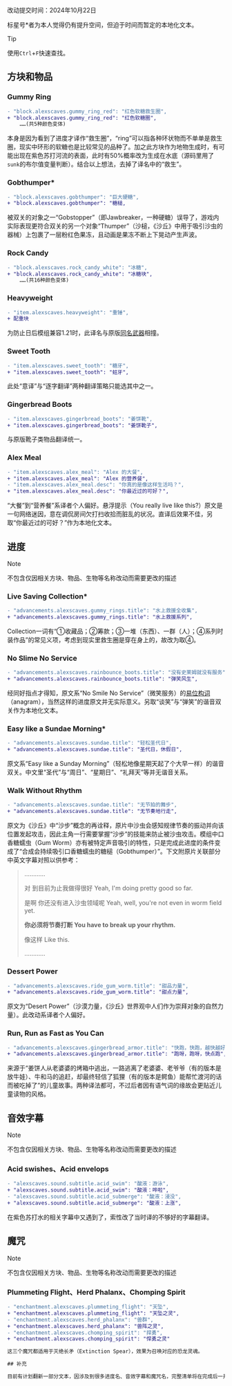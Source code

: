 改动提交时间：2024年10月22日

标星号*者为本人觉得仍有提升空间，但迫于时间而暂定的本地化文本。
> [!Tip]
> 使用`Ctrl`+`F`快速查找。
## 方块和物品
### Gummy Ring
````diff
- "block.alexscaves.gummy_ring_red": "红色软糖救生圈",
+ "block.alexscaves.gummy_ring_red": "红色软糖圈",
    ……(共5种颜色变体)
````
本身是因为看到了进度才译作“救生圈”，“ring”可以指各种环状物而不单单是救生圈，现实中环形的软糖也是比较常见的品种了。加之此方块作为地物生成时，有可能出现在紫色苏打河流的表面，此时有50%概率改为生成在水底（源码里用了`sunk`的布尔值变量判断）。结合以上想法，去掉了译名中的“救生”。

### Gobthumper*
````diff
- "block.alexscaves.gobthumper": "巨大硬糖",
+ "block.alexscaves.gobthumper": "糖槌,
````
被双关的对象之一“Gobstopper”（即Jawbreaker，一种硬糖）误导了，游戏内实际表现更符合双关的另一个对象“Thumper”（沙槌，《沙丘》中用于吸引沙虫的器械）上包裹了一层粉红色果冻，且动画是果冻不断上下晃动产生声波。

### Rock Candy
````diff
- "block.alexscaves.rock_candy_white": "冰糖",
+ "block.alexscaves.rock_candy_white": "冰糖块",
    ……(共16种颜色变体)
````
### Heavyweight
````diff
- "item.alexscaves.heavyweight": "重锤",
+ 配重块
````
为防止日后模组兼容1.21时，此译名与原版[同名武器](https://zh.minecraft.wiki/w/%E9%87%8D%E9%94%A4)相撞。

### Sweet Tooth
````diff
- "item.alexscaves.sweet_tooth": "糖牙",
+ "item.alexscaves.sweet_tooth": "蛀牙",
````
此处“意译”与“逐字翻译”两种翻译策略只能选其中之一。

### Gingerbread Boots
````diff
- "item.alexscaves.gingerbread_boots": "姜饼靴",
+ "item.alexscaves.gingerbread_boots": "姜饼靴子",
````
与原版靴子类物品翻译统一。

### Alex Meal
````diff
- "item.alexscaves.alex_meal": "Alex 的大餐",
+ "item.alexscaves.alex_meal": "Alex 的营养餐",
- "item.alexscaves.alex_meal.desc": "你真的是像这样生活吗？",
+ "item.alexscaves.alex_meal.desc": "你最近过的可好？",
````
“大餐”到“营养餐”系译者个人偏好。悬浮提示（You really live like this?）原文是一句网络迷因，意在调侃房间欠打扫收拾而脏乱的状况。直译后效果不佳，另取“你最近过的可好？”作为本地化文本。

## 进度
> [!Note]
> 不包含仅因相关方块、物品、生物等名称改动而需要更改的描述
### Live Saving Collection*
````diff
- "advancements.alexscaves.gummy_rings.title": "水上救援全收集",
+ "advancements.alexscaves.gummy_rings.title": "水上救援系列",
````
Collection一词有“①收藏品；②筹款；③一堆（东西）、一群（人）；④系列时装作品”的常见义项，考虑到现实里救生圈是穿在身上的，故改为取④。

### No Slime No Service
````diff
- "advancements.alexscaves.rainbounce_boots.title": "没有史莱姆就没有服务",
+ "advancements.alexscaves.rainbounce_boots.title": "弹笑风生",
````
经同好指点才得知，原文系“No Smile No Service”（微笑服务）的[易位构词](https://zh.wikipedia.org/wiki/%E7%9B%B8%E5%90%8C%E5%AD%97%E6%AF%8D%E7%95%B0%E5%BA%8F%E8%A9%9E)（anagram），当然这样的进度原文并无实际意义。另取“谈笑”与“弹笑”的谐音双关作为本地化文本。

### Easy like a Sundae Morning*
````diff
- "advancements.alexscaves.sundae.title": "轻松圣代日",
+ "advancements.alexscaves.sundae.title": "圣代日，休假日",
````
原文系“Easy like a Sunday Morning”（轻松地像星期天起了个大早一样）的谐音双关。中文里“圣代”与“周日”、“星期日”、“礼拜天”等并无谐音关系。

### Walk Without Rhythm
````diff
- "advancements.alexscaves.sundae.title": "无节拍的舞步",
+ "advancements.alexscaves.sundae.title": "无节奏地行走",
````
原文为《沙丘》中“沙步”概念的再诠释，原片中沙虫会感知规律节奏的振动并向该位置发起攻击，因此主角一行需要掌握“沙步”的技能来防止被沙虫攻击。模组中口香糖蠕虫（Gum Worm）亦有被特定声音吸引的特性，只是完成此进度的条件变成了“合成会持续吸引口香糖蠕虫的糖槌（Gobthumper）”。下文附原片关联部分中英文字幕对照以供参考：
> …………
> 
> 对 到目前为止我做得很好 Yeah, I'm doing pretty good so far.
>
> 是啊 你还没有进入沙虫领域呢 Yeah, well, you're not even in worm field yet.
>
>**你必须将节奏打断 You have to break up your rhythm.**
>
>像这样 Like this.
> 
> …………
### Dessert Power
````diff
- "advancements.alexscaves.ride_gum_worm.title": "甜品力量",
+ "advancements.alexscaves.ride_gum_worm.title": "甜点力量",
````
原文为“Desert Power”（沙漠力量，《沙丘》世界观中人们作为崇拜对象的自然力量）。此改动系译者个人偏好。

### Run, Run as Fast as You Can
````diff
- "advancements.alexscaves.gingerbread_armor.title": "快跑，快跑，越快越好",
+ "advancements.alexscaves.gingerbread_armor.title": "跑呀，跑呀，快点跑",
````
来源于“姜饼人从老婆婆的烤箱中逃出，一路逃离了老婆婆、老爷爷（有的版本是放牛娃）、牛和马的追赶，却最终轻信了狐狸（有的版本是鳄鱼）能帮忙渡河的话而被吃掉了”的儿童故事。两种译法都可，不过后者因有语气词的缘故会更贴近儿童读物的风格。

## 音效字幕
> [!Note]
> 不包含仅因相关方块、物品、生物等名称改动而需要更改的描述
### Acid swishes、Acid envelops
````diff
- "alexscaves.sound.subtitle.acid_swim": "酸液：游泳",
+ "alexscaves.sound.subtitle.acid_swim": "酸液：哗啦",
- "alexscaves.sound.subtitle.acid_submerge": "酸液：浸没",
+ "alexscaves.sound.subtitle.acid_submerge": "酸液：上涨",
````
在紫色苏打水的相关字幕中又遇到了，索性改了当时译的不够好的字幕翻译。

## 魔咒
> [!Note]
> 不包含仅因相关方块、物品、生物等名称改动而需要更改的描述
### Plummeting Flight、Herd Phalanx、Chomping Spirit
````diff
- "enchantment.alexscaves.plummeting_flight": "天坠",
+ "enchantment.alexscaves.plummeting_flight": "天坠之灵",
- "enchantment.alexscaves.herd_phalanx": "兽群",
+ "enchantment.alexscaves.herd_phalanx": "兽阵之灵",
- "enchantment.alexscaves.chomping_spirit": "捍勇",
+ "enchantment.alexscaves.chomping_spirit": "悍勇之灵"

这三个魔咒都适用于灭绝长矛（Extinction Spear），效果为召唤对应的恐龙灵魂。

## 补充

目前有计划翻新一部分文本，因涉及到很多进度名、音效字幕和魔咒名，完整清单将在完成后一并提交与公示。